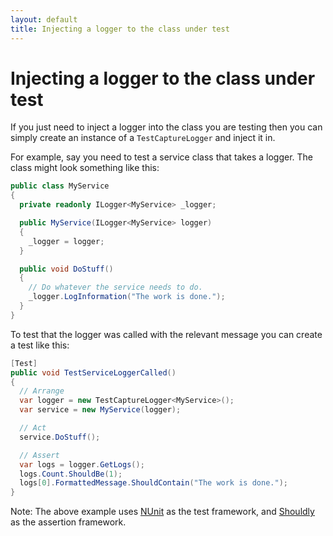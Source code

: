 ```yaml
---
layout: default
title: Injecting a logger to the class under test
---
```


# Injecting a logger to the class under test

If you just need to inject a logger into the class you are testing then you can simply create an instance of a `TestCaptureLogger` and inject it in.

For example, say you need to test a service class that takes a logger. The class might look something like this:

```csharp
public class MyService
{
  private readonly ILogger<MyService> _logger;

  public MyService(ILogger<MyService> logger)
  {
    _logger = logger;
  }

  public void DoStuff()
  {
    // Do whatever the service needs to do.
    _logger.LogInformation("The work is done.");
  }
}
```

To test that the logger was called with the relevant message you can create a test like this:

```csharp
[Test]
public void TestServiceLoggerCalled()
{
  // Arrange
  var logger = new TestCaptureLogger<MyService>();
  var service = new MyService(logger);

  // Act
  service.DoStuff();

  // Assert
  var logs = logger.GetLogs();
  logs.Count.ShouldBe(1);
  logs[0].FormattedMessage.ShouldContain("The work is done.");
}
```

Note: The above example uses [NUnit](https://www.nuget.org/packages/NUnit/) as the test framework, and [Shouldly](https://www.nuget.org/packages/Shouldly/3.0.2) as the assertion framework.